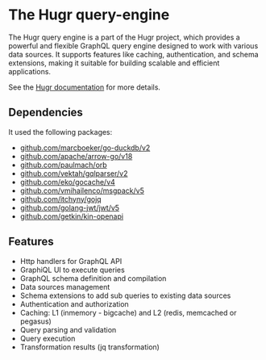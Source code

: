 # The Hugr query-engine

The Hugr query engine is a part of the Hugr project, which provides a powerful and flexible GraphQL query engine designed to work with various data sources. It supports features like caching, authentication, and schema extensions, making it suitable for building scalable and efficient applications.

See the [Hugr documentation](https://hugr-lab.github.io) for more details.

## Dependencies

It used the following packages:

- [github.com/marcboeker/go-duckdb/v2](https://github.com/marcboeker/go-duckdb)
- [github.com/apache/arrow-go/v18](https://github.com/apache/arrow-go)
- [github.com/paulmach/orb](https://github.com/paulmach/orb)
- [github.com/vektah/gqlparser/v2](https://github.com/vektah/gqlparser)
- [github.com/eko/gocache/v4](https://github.com/eko/gocache)
- [github.com/vmihailenco/msgpack/v5](https://github.com/vmihailenco/msgpack)
- [github.com/itchyny/gojq](https://github.com/itchyny/gojq)
- [github.com/golang-jwt/jwt/v5](https://github.com/golang-jwt/jwt)
- [github.com/getkin/kin-openapi](https://github.com/getkin/kin-openapi)

## Features

- Http handlers for GraphQL API
- GraphiQL UI to execute queries
- GraphQL schema definition and compilation
- Data sources management
- Schema extensions to add sub queries to existing data sources
- Authentication and authorization
- Caching: L1 (inmemory - bigcache) and L2 (redis, memcached or pegasus)
- Query parsing and validation
- Query execution
- Transformation results (jq transformation)
